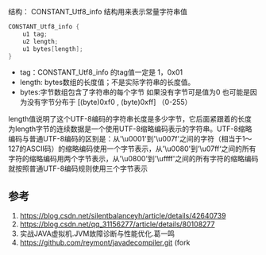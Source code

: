 
结构： CONSTANT_Utf8_info 结构用来表示常量字符串值

```java
CONSTANT_Utf8_info {
    u1 tag;
    u2 length;
    u1 bytes[length];
}
```

* tag：CONSTANT_Utf8_info 的tag值一定是 1，0x01
* length: bytes数组的长度值；不是实际字符串的长度值。
* bytes:字节数组包含了字符串的每个字节 
如果没有字节可是值为0
也可能是因为没有字节分布于 [(byte)0xf0 , (byte)0xff] （0-255）

length值说明了这个UTF-8编码的字符串长度是多少字节，它后面紧跟着的长度为length字节的连续数据是一个使用UTF-8缩略编码表示的字符串。UTF-8缩略编码与普通UTF-8编码的区别是：从'\u0001'到'\u007f'之间的字符（相当于1～127的ASCII码）的缩略编码使用一个字节表示，从'\u0080'到'\u07ff‘之间的所有字符的缩略编码用两个字节表示，从'\u0800'到'\uffff'之间的所有字符的缩略编码就按照普通UTF-8编码规则使用三个字节表示


## 参考

1. https://blog.csdn.net/silentbalanceyh/article/details/42640739
2. https://blog.csdn.net/qq_31156277/article/details/80108277
3. 实战JAVA虚拟机.JVM故障诊断与性能优化.葛一鸣
4. https://github.com/reymont/javadecompiler.git  (fork
